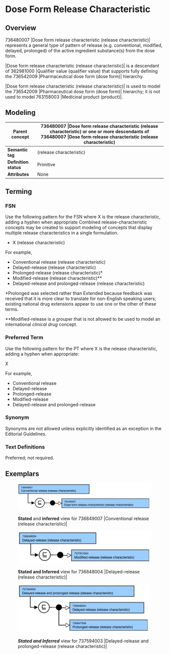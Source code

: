 # Dose Form Release Characteristic

## Overview

736480007 |Dose form release characteristic (release characteristic)| represents a general type of pattern of release (e.g. conventional, modified, delayed, prolonged) of the active ingredient substance(s) from the dose form.

|Dose form release characteristic (release characteristic)| is a descendant of 362981000 |Qualifier value (qualifier value) that supports fully defining the 736542009 |Pharmaceutical dose form (dose form)| hierarchy.

|Dose form release characteristic (release characteristic)| is used to model the 736542009 |Pharmaceutical dose form (dose form)| hierarchy; it is not used to model 763158003 |Medicinal product (product)|.

## Modeling

| **Parent concept**    | 736480007 \|Dose form release characteristic (release characteristic) or one or more descendants of 736480007 \|Dose form release characteristic (release characteristic) |
| --------------------- | ------------------------------------------------------------------------------------------------------------------------------------------------------------------------- |
| **Semantic tag**      | (release characteristic)                                                                                                                                                  |
| **Definition status** | Primitive                                                                                                                                                                 |
| **Attributes**        | None                                                                                                                                                                      |

## Terming

### FSN

Use the following pattern for the FSN where X is the release characteristic, adding a hyphen when appropriate Combined release-characteristic concepts may be created to support modeling of concepts that display multiple release characteristics in a single formulation.

* X (release characteristic)

For example,

* Conventional release (release characteristic)
* Delayed-release (release characteristic)
* Prolonged-release (release characteristic)\*
* Modified-release (release characteristic)\*\*
* Delayed-release and prolonged-release (release characteristic)

\*Prolonged was selected rather than Extended because feedback was received that it is more clear to translate for non-English speaking users; existing national drug extensions appear to use one or the other of these terms.

\*\*Modified-release is a grouper that is not allowed to be used to model an international _clinical drug_ concept.

### Preferred Term

Use the following pattern for the PT where X is the release characteristic, adding a hyphen when appropriate:

X

For example,

* Conventional release
* Delayed-release
* Prolonged-release
* Modified-release
* Delayed-release and prolonged-release

### Synonym

Synonyms are not allowed unless explicitly identified as an exception in the Editorial Guidelines.

### Text Definitions

Preferred; not required.

## Exemplars

<figure><img src="../../../../../../../.gitbook/assets/image (93).png" alt=""><figcaption><p><strong>Stated</strong> and <strong>inferred</strong> view for 736849007 |Conventional release (release characteristic)|</p></figcaption></figure>

<figure><img src="../../../../../../../.gitbook/assets/image (94).png" alt=""><figcaption><p><strong>Stated and Inferred</strong> view for 736848004 |Delayed-release (release characteristic)|</p></figcaption></figure>

<figure><img src="../../../../../../../.gitbook/assets/image (95).png" alt=""><figcaption><p><em><strong>Stated and Inferred</strong></em> view for 737594003 |Delayed-release and prolonged-release (release characteristic)|</p></figcaption></figure>

<figure><img src="../../../../../../../authoring/pharmaceutical-and-biologic-product/images/174691185.png" alt=""><figcaption></figcaption></figure>
